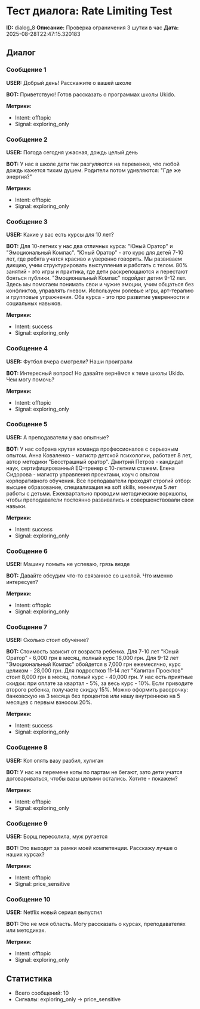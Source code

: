 # Тест диалога: Rate Limiting Test

**ID:** dialog_8
**Описание:** Проверка ограничения 3 шутки в час
**Дата:** 2025-08-28T22:47:15.320183

## Диалог

### Сообщение 1

**USER:** Добрый день! Расскажите о вашей школе

**BOT:** Приветствую! Готов рассказать о программах школы Ukido.

**Метрики:**
- Intent: offtopic
- Signal: exploring_only

### Сообщение 2

**USER:** Погода сегодня ужасная, дождь целый день

**BOT:** У нас в школе дети так разгуляются на переменке, что любой дождь кажется тихим душем. Родители потом удивляются: "Где же энергия?"

**Метрики:**
- Intent: offtopic
- Signal: exploring_only

### Сообщение 3

**USER:** Какие у вас есть курсы для 10 лет?

**BOT:** Для 10-летних у нас два отличных курса: "Юный Оратор" и "Эмоциональный Компас". "Юный Оратор" - это курс для детей 7-10 лет, где ребята учатся красиво и уверенно говорить. Мы развиваем дикцию, учим структурировать выступления и работать с телом. 80% занятий - это игры и практика, где дети раскрепощаются и перестают бояться публики. "Эмоциональный Компас" подойдет детям 9-12 лет. Здесь мы помогаем понимать свои и чужие эмоции, учим общаться без конфликтов, управлять гневом. Используем ролевые игры, арт-терапию и групповые упражнения. Оба курса - это про развитие уверенности и социальных навыков.

**Метрики:**
- Intent: success
- Signal: exploring_only

### Сообщение 4

**USER:** Футбол вчера смотрели? Наши проиграли

**BOT:** Интересный вопрос! Но давайте вернёмся к теме школы Ukido. Чем могу помочь?

**Метрики:**
- Intent: offtopic
- Signal: exploring_only

### Сообщение 5

**USER:** А преподаватели у вас опытные?

**BOT:** У нас собрана крутая команда профессионалов с серьезным опытом. Анна Коваленко - магистр детской психологии, работает 8 лет, автор методики "Бесстрашный оратор". Дмитрий Петров - кандидат наук, сертифицированный EQ-тренер с 10-летним стажем. Елена Сидорова - магистр управления проектами, коуч с опытом корпоративного обучения. Все преподаватели проходят строгий отбор: высшее образование, специализация на soft skills, минимум 5 лет работы с детьми. Ежеквартально проводим методические воркшопы, чтобы преподаватели постоянно развивались и совершенствовали свои навыки.

**Метрики:**
- Intent: success
- Signal: exploring_only

### Сообщение 6

**USER:** Машину помыть не успеваю, грязь везде

**BOT:** Давайте обсудим что-то связанное со школой. Что именно интересует?

**Метрики:**
- Intent: offtopic
- Signal: exploring_only

### Сообщение 7

**USER:** Сколько стоит обучение?

**BOT:** Стоимость зависит от возраста ребенка. Для 7-10 лет "Юный Оратор" - 6,000 грн в месяц, полный курс 18,000 грн. Для 9-12 лет "Эмоциональный Компас" обойдется в 7,000 грн ежемесячно, курс целиком - 28,000 грн. Для подростков 11-14 лет "Капитан Проектов" стоит 8,000 грн в месяц, полный курс - 40,000 грн. У нас есть приятные скидки: при оплате за квартал - 5%, за весь курс - 10%. Если приводите второго ребенка, получаете скидку 15%. Можно оформить рассрочку: банковскую на 3 месяца без процентов или нашу внутреннюю на 5 месяцев с первым взносом 20%.

**Метрики:**
- Intent: success
- Signal: exploring_only

### Сообщение 8

**USER:** Кот опять вазу разбил, хулиган

**BOT:** У нас на перемене коты по партам не бегают, зато дети учатся договариваться, чтобы вазы целыми остались. Хотите - покажем?

**Метрики:**
- Intent: offtopic
- Signal: exploring_only

### Сообщение 9

**USER:** Борщ пересолила, муж ругается

**BOT:** Это выходит за рамки моей компетенции. Расскажу лучше о наших курсах?

**Метрики:**
- Intent: offtopic
- Signal: price_sensitive

### Сообщение 10

**USER:** Netflix новый сериал выпустил

**BOT:** Это не моя область. Могу рассказать о курсах, преподавателях или методиках.

**Метрики:**
- Intent: offtopic
- Signal: exploring_only

## Статистика

- Всего сообщений: 10
- Сигналы: exploring_only → price_sensitive
